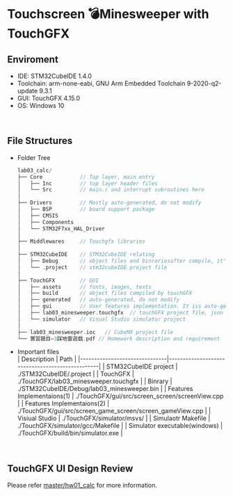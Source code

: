 # Touchscreen 💣Minesweeper with TouchGFX


## Enviroment
- IDE: STM32CubeIDE 1.4.0  
- Toolchain: arm-none-eabi, GNU Arm Embedded Toolchain 9-2020-q2-update 9.3.1  
- GUI: TouchGFX 4.15.0  
- OS: Windows 10
<br>

## File Structures
- Folder Tree
  ```c
  lab03_calc/
  ├── Core            // Top layer, main entry
  │   ├── Inc         // top layer header files
  │   └── Src         // main.c and interrupt subroutines here
  │
  ├── Drivers         // Mostly auto-generated, do not modify
  │   ├── BSP         // board support package
  │   ├── CMSIS
  │   ├── Components
  │   └── STM32F7xx_HAL_Driver
  │
  ├── Middlewares     // Touchgfx libraries
  │
  ├── STM32CubeIDE    // STM32CubeIDE relating
  │   ├── Debug       // object files and binrariesafter compile, it's gitignored
  │   └── .project    // stm32cubeIDE project file
  │
  ├── TouchGFX        // GUI
  │   ├── assets      // fonts, images, texts
  │   ├── build       // object files compiled by touchGFX
  │   ├── generated   // auto-generated, do not modify
  │   ├── gui         // User features implementation. It iss auto-generated only once.
  │   ├── lab03_minesweeper.touchgfx  // touchGFX project file, json format
  │   └── simulator   // Visual Studio simulator project
  │
  ├── lab03_minesweeper.ioc   // CubeMX project file
  └── 實習題目–3踩地雷遊戲.pdf // Homework description and requirement
  ```
- Important files  
  | Description                   | Path                                            |
  |-------------------------------|-------------------------------------------------|
  | STM32CubeIDE project          | ./STM32CubeIDE/.project                         |
  | TouchGFX                      | ./TouchGFX/lab03_minesweeper.touchgfx           |
  | Binrary                       | ./STM32CubeIDE/Debug/lab03_minesweeper.bin      |
  | Features Implementaions(1)    | ./TouchGFX/gui/src/screen_screen/screenView.cpp |
  | Features Implementaions(2)    | ./TouchGFX/gui/src/screen_game_screen/screen_gameView.cpp |
  | Visiual Studio                | ./TouchGFX/simulator/msvs/                      |
  | Simulaotr Makefile            | ./TouchGFX/simulator/gcc/Makefile               |
  | Simulator executable(windows) | ./TouchGFX/build/bin/simulator.exe              |
<br>

## TouchGFX UI Design Review
Please refer [master/hw01_calc](https://github.com/qqq89513/Embedded-System-Design-Laboratory-Homework/tree/master/hw01_calc) for more information.